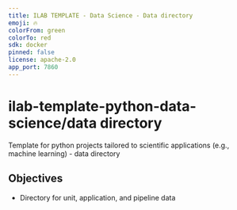 ```yaml
---
title: ILAB TEMPLATE - Data Science - Data directory
emoji: 🔥
colorFrom: green
colorTo: red
sdk: docker
pinned: false
license: apache-2.0
app_port: 7860
---
```


# ilab-template-python-data-science/data directory

Template for python projects tailored to scientific applications (e.g., machine learning) - data directory

## Objectives

- Directory for unit, application, and pipeline data

